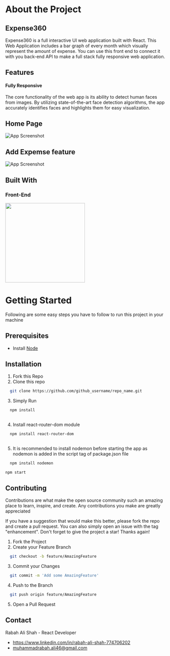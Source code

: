 

# About the Project
## Expense360
Expense360 is a full interactive UI web application built with React. This Web Application includes a bar graph of every month which visually represent the amount of expense. You can use this front end to connect it with you back-end API to make a full stack fully responsive web application.

## Features
#### Fully Responsive 
The core functionality of the web app is its ability to detect human faces from images. By utilizing state-of-the-art face detection algorithms, the app accurately identifies faces and highlights them for easy visualization.

## Home Page

![App Screenshot](https://github.com/rabahalishah/Expense360/assets/117630286/e2844fb3-f7ee-41d1-97db-01271a6449c6)

## Add Expemse feature

![App Screenshot](https://github.com/rabahalishah/Expense360/assets/117630286/bd2547ae-73cc-40fb-97fb-9d65ecd8b78e)

## Built With
### Front-End
<img src="https://www.metaltoad.com/sites/default/files/styles/large_personal_photo_870x500_/public/reactlogo_4.png?itok=LXFHZrKJ" width="250"/>

# Getting Started
Following are some easy steps you have to follow to run this project in your machine
## Prerequisites
* Install [Node](https://nodejs.org/en/download)

## Installation

1. Fork this Repo
2. Clone this repo

```bash
  git clone https://github.com/github_username/repo_name.git
```
3. Simply Run
```bash
  npm install
  
```
4. Install react-router-dom module
```bash
  npm install react-router-dom
  
```
5. It is recommended to install nodemon before starting the app as nodemon is added in the script tag of package.json file
```bash
  npm install nodemon
```
```bash
npm start
```

## Contributing

Contributions are what make the open source community such an amazing place to learn, inspire, and create. Any contributions you make are greatly appreciated

If you have a suggestion that would make this better, please fork the repo and create a pull request. You can also simply open an issue with the tag "enhancement". Don't forget to give the project a star! Thanks again!

1. Fork the Project
2. Create your Feature Branch
```bash
  git checkout -b feature/AmazingFeature
```
3. Commit your Changes 
```bash
  git commit -m 'Add some AmazingFeature'
```
4. Push to the Branch 
```bash
  git push origin feature/AmazingFeature
```
5. Open a Pull Request


## Contact
Rabah Ali Shah - React Developer
- https://www.linkedin.com/in/rabah-ali-shah-774706202 
- muhammadrabah.ali46@gmail.com
